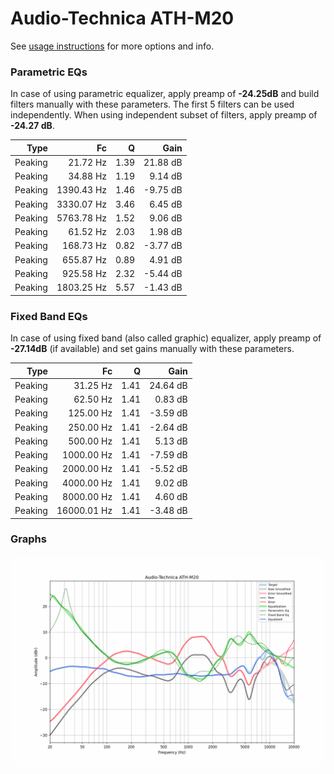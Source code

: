 # Audio-Technica ATH-M20
See [usage instructions](https://github.com/jaakkopasanen/AutoEq#usage) for more options and info.

### Parametric EQs
In case of using parametric equalizer, apply preamp of **-24.25dB** and build filters manually
with these parameters. The first 5 filters can be used independently.
When using independent subset of filters, apply preamp of **-24.27 dB**.

| Type    | Fc         |    Q | Gain     |
|--------:|-----------:|-----:|---------:|
| Peaking | 21.72 Hz   | 1.39 | 21.88 dB |
| Peaking | 34.88 Hz   | 1.19 | 9.14 dB  |
| Peaking | 1390.43 Hz | 1.46 | -9.75 dB |
| Peaking | 3330.07 Hz | 3.46 | 6.45 dB  |
| Peaking | 5763.78 Hz | 1.52 | 9.06 dB  |
| Peaking | 61.52 Hz   | 2.03 | 1.98 dB  |
| Peaking | 168.73 Hz  | 0.82 | -3.77 dB |
| Peaking | 655.87 Hz  | 0.89 | 4.91 dB  |
| Peaking | 925.58 Hz  | 2.32 | -5.44 dB |
| Peaking | 1803.25 Hz | 5.57 | -1.43 dB |

### Fixed Band EQs
In case of using fixed band (also called graphic) equalizer, apply preamp of **-27.14dB**
(if available) and set gains manually with these parameters.

| Type    | Fc          |    Q | Gain     |
|--------:|------------:|-----:|---------:|
| Peaking | 31.25 Hz    | 1.41 | 24.64 dB |
| Peaking | 62.50 Hz    | 1.41 | 0.83 dB  |
| Peaking | 125.00 Hz   | 1.41 | -3.59 dB |
| Peaking | 250.00 Hz   | 1.41 | -2.64 dB |
| Peaking | 500.00 Hz   | 1.41 | 5.13 dB  |
| Peaking | 1000.00 Hz  | 1.41 | -7.59 dB |
| Peaking | 2000.00 Hz  | 1.41 | -5.52 dB |
| Peaking | 4000.00 Hz  | 1.41 | 9.02 dB  |
| Peaking | 8000.00 Hz  | 1.41 | 4.60 dB  |
| Peaking | 16000.01 Hz | 1.41 | -3.48 dB |

### Graphs
![](./Audio-Technica%20ATH-M20.png)